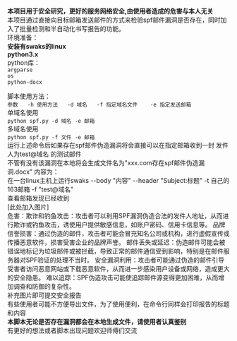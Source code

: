 **本项目用于安全研究，更好的服务网络安全,由使用者造成的危害与本人无关**  
本项目通过直接向目标邮箱发送邮件的方式来检验spf邮件漏洞是否存在，同时加入了批量检测和半自动化书写报告的功能。     
环境准备：    
**安装有swaks的linux  
python3.x**      
python库：    
``argparse``    
``os``    
``python-docx``    

脚本使用方法：  
`参数  
-h 使用方法  
-d 域名  
-f 指定域名文件   
-e 指定发送邮箱`  
单域名使用  
`python spf.py -d 域名 -e 邮箱`   
多域名使用  
`python spf.py -f 文件 -e 邮箱`  
运行上述命令后如果存在spf邮件伪造漏洞将会直接可以在指定邮箱收到一封 发件人为test@域名 的测试邮件  
不管有没有该漏洞在本地将会生成文件名为"xxx.com存在spf邮件伪造漏洞.docx"
内容为：  
在一台linux主机上运行swaks --body "内容" --header "Subject:标题" -t 自己的163邮箱 -f "test@域名"   
查看邮箱发现已经收到  
[此处加入图片]  
危害：欺诈和钓鱼攻击：攻击者可以利用SPF漏洞伪造合法的发件人地址，从而进行欺诈或钓鱼攻击，诱使用户提供敏感信息，如账户密码、信用卡信息等。
品牌信誉损害：通过伪造的邮件，攻击者可能会冒充知名公司或机构，进行虚假宣传或传播恶意软件，损害受害企业的品牌声誉。
邮件丢失或延迟：伪造邮件可能会被错误地标记为垃圾邮件或被拦截，导致正常的邮件通信受到影响，特别是在邮件服务器对SPF验证的处理不当时。
安全漏洞利用：攻击者可能通过伪造的邮件引导受害者访问恶意网站或下载恶意软件，从而进一步感染用户设备或网络，造成更大的安全隐患。
难以追踪：SPF伪造攻击可能使追踪邮件源变得更加困难，从而增加调查和防御的复杂性。  
补充图片即可提交安全报告  
有些使用者可能不方便导出文件，为了使用便利，在命令行同样会打印报告的标题和内容  
**本脚本无论是否存在漏洞都会在本地生成文件，请使用者认真鉴别**  
有更好的想法或者脚本出现问题欢迎师傅们交流
